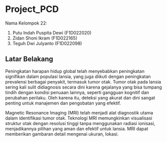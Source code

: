 # Project_PCD
Nama Kelompok 22:
1. Putu Indah Puspita Dewi (F1D022020)
2. Zidan Shoni Ikram (F1D022165)
3. Teguh Dwi Julyanto (F1D022098)

## Latar Belakang
Peningkatan harapan hidup global telah menyebabkan peningkatan signifikan dalam populasi lansia, yang juga diikuti dengan peningkatan prevalensi berbagai penyakit, termasuk tumor otak. Tumor otak pada lansia sering kali sulit didiagnosis secara dini karena gejalanya yang bisa tumpang tindih dengan kondisi penuaan lainnya, seperti gangguan kognitif dan perubahan perilaku. Oleh karena itu, deteksi yang akurat dan dini sangat penting untuk manajemen dan pengobatan yang efektif.

Magnetic Resonance Imaging (MRI) telah menjadi alat diagnostik utama dalam identifikasi tumor otak. Teknologi MRI memungkinkan visualisasi struktur otak dengan resolusi tinggi tanpa menggunakan radiasi ionisasi, menjadikannya pilihan yang aman dan efektif untuk lansia. MRI dapat memberikan gambaran detail mengenai ukuran, lokasi.

